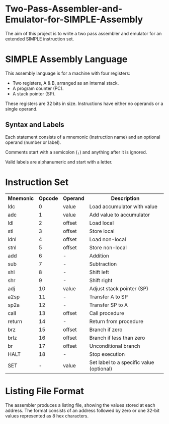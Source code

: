 # Two-Pass-Assembler-and-Emulator-for-SIMPLE-Assembly
The aim of this project is to write a two pass assembler and emulator for an extended SIMPLE instruction set.
 <h1>SIMPLE Assembly Language</h1>
    <p>This assembly language is for a machine with four registers:</p>
    <ul>
        <li>Two registers, A & B, arranged as an internal stack.</li>
        <li>A program counter (PC).</li>
        <li>A stack pointer (SP).</li>
    </ul>
    <p>These registers are 32 bits in size. Instructions have either no operands or a single operand.</p>
    <h2>Syntax and Labels</h2>
    <p>Each statement consists of a mnemonic (instruction name) and an optional operand (number or label).</p>
    <p>Comments start with a semicolon (<code>;</code>) and anything after it is ignored.</p>
    <p>Valid labels are alphanumeric and start with a letter.</p>
    
<h1>Instruction Set </h1>
 <table>
        <tr>
            <th>Mnemonic</th>
            <th>Opcode</th>
            <th>Operand</th>
            <th>Description</th>
        </tr>
        <tr><td>ldc</td><td>0</td><td>value</td><td>Load accumulator with value</td></tr>
        <tr><td>adc</td><td>1</td><td>value</td><td>Add value to accumulator</td></tr>
        <tr><td>ldl</td><td>2</td><td>offset</td><td>Load local</td></tr>
        <tr><td>stl</td><td>3</td><td>offset</td><td>Store local</td></tr>
        <tr><td>ldnl</td><td>4</td><td>offset</td><td>Load non-local</td></tr>
        <tr><td>stnl</td><td>5</td><td>offset</td><td>Store non-local</td></tr>
        <tr><td>add</td><td>6</td><td>-</td><td>Addition</td></tr>
        <tr><td>sub</td><td>7</td><td>-</td><td>Subtraction</td></tr>
        <tr><td>shl</td><td>8</td><td>-</td><td>Shift left</td></tr>
        <tr><td>shr</td><td>9</td><td>-</td><td>Shift right</td></tr>
        <tr><td>adj</td><td>10</td><td>value</td><td>Adjust stack pointer (SP)</td></tr>
        <tr><td>a2sp</td><td>11</td><td>-</td><td>Transfer A to SP</td></tr>
        <tr><td>sp2a</td><td>12</td><td>-</td><td>Transfer SP to A</td></tr>
        <tr><td>call</td><td>13</td><td>offset</td><td>Call procedure</td></tr>
        <tr><td>return</td><td>14</td><td>-</td><td>Return from procedure</td></tr>
        <tr><td>brz</td><td>15</td><td>offset</td><td>Branch if zero</td></tr>
        <tr><td>brlz</td><td>16</td><td>offset</td><td>Branch if less than zero</td></tr>
        <tr><td>br</td><td>17</td><td>offset</td><td>Unconditional branch</td></tr>
        <tr><td>HALT</td><td>18</td><td>-</td><td>Stop execution</td></tr>
        <tr><td>SET</td><td>-</td><td>value</td><td>Set label to a specific value (optional)</td></tr>
    </table>
    
<h1>Listing File Format</h1>
    <p>The assembler produces a listing file, showing the values stored at each address. The format consists of an address followed by zero or one 32-bit values represented as 8 hex characters.</p>
</body>
